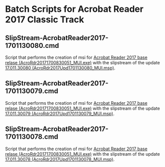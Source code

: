 # Batch Scripts for Acrobat Reader 2017 Classic Track

## SlipStream-AcrobatReader2017-1701130080.cmd
Script that performs the creation of msi for [Acrobat Reader 2017 base relase (AcroRdr20171700830051_MUI.exe)](https://www.adobe.com/devnet-docs/acrobatetk/tools/ReleaseNotesDC/classic/dcclassic2017base.html) with the slipstream of the update [17.011.30080 (AcroRdr2017Upd1701130080_MUI.msp)](https://www.adobe.com/devnet-docs/acrobatetk/tools/ReleaseNotesDC/classic/dcclassic17.011may2018.html).

## SlipStream-AcrobatReader2017-1701130079.cmd
Script that performs the creation of msi for [Acrobat Reader 2017 base relase (AcroRdr20171700830051_MUI.exe)](https://www.adobe.com/devnet-docs/acrobatetk/tools/ReleaseNotesDC/classic/dcclassic2017base.html) with the slipstream of the update [17.011.30079 (AcroRdr2017Upd1701130079_MUI.msp)](https://www.adobe.com/devnet-docs/acrobatetk/tools/ReleaseNotesDC/classic/dcclassic17.011feb2018qfe.html).

## SlipStream-AcrobatReader2017-1701130078.cmd
Script that performs the creation of msi for [Acrobat Reader 2017 base relase (AcroRdr20171700830051_MUI.exe)](https://www.adobe.com/devnet-docs/acrobatetk/tools/ReleaseNotesDC/classic/dcclassic2017base.html) with the slipstream of the update [17.011.30078 (AcroRdr2017Upd1701130078_MUI.msp)](https://www.adobe.com/devnet-docs/acrobatetk/tools/ReleaseNotesDC/classic/dcclassic17.011feb2018.html).
